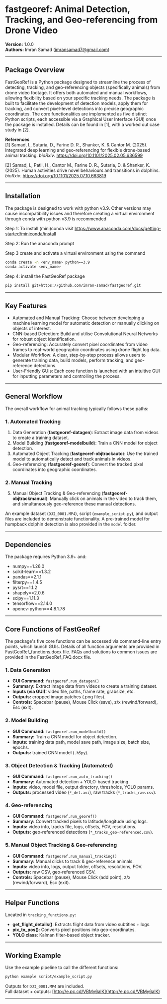 # fastgeoref: Animal Detection, Tracking, and Geo-referencing from Drone Video  
**Version:** 1.0.0  
**Authors:** Imran Samad (imransamad7@gmail.com)  

---

## Package Overview
FastGeoRef is a Python package designed to streamline the process of detecting, tracking, and geo-referencing objects (specifically animals) from drone video footage. It offers both automated and manual workflows, allowing flexibility based on your specific tracking needs. The package is built to facilitate the development of detection models, apply them for tracking, and convert pixel-level detections into precise geographic coordinates. The core functionalities are implemented as five distinct Python scripts, each accessible via a Graphical User Interface (GUI) once the package is installed. Details can be found in [1], with a worked out case study in [2].

**References**  
[1] Samad, I., Sutaria, D., Farine D. R., Shanker, K. & Cantor M. (2025). Integrated deep learning and geo-referencing for flexible drone-based animal tracking. *bioRxiv*. https://doi.org/10.1101/2025.02.05.636599  

[2] Samad, I., Patil, H., Cantor M., Farine D. R., Sutaria, D. & Shanker, K. (2025). Human activities drive novel behaviours and transitions in dolphins. *bioRxiv*. https://doi.org/10.1101/2025.07.10.663819  

---

## Installation

The package is designed to work with python v3.9. Other versions may cause incompatibility issues and therefore creating a virtual environment through conda with python v3.9 is recommended

Step 1: To install (mini)conda visit https://www.anaconda.com/docs/getting-started/miniconda/install

Step 2: Run the anaconda prompt

Step 3 create and activate a virtual environment using the command

```bash
conda create -n <env_name> python==3.9
conda activate <env_name>
```

Step 4: install the FastGeoRef package

```bash
pip install git+https://github.com/imran-samad/fastgeoref.git
```

---

## Key Features

- Automated and Manual Tracking: Choose between developing a machine learning model for automatic detection or manually clicking on objects of interest.  
- CNN-based Detection: Build and utilise Convolutional Neural Networks for robust object identification.  
- Geo-referencing: Accurately convert pixel coordinates from video frames to real-world geographic coordinates using drone flight log data.  
- Modular Workflow: A clear, step-by-step process allows users to generate training data, build models, perform tracking, and geo-reference detections.  
- User-Friendly GUIs: Each core function is launched with an intuitive GUI for inputting parameters and controlling the process.  

---

## General Workflow

The overall workflow for animal tracking typically follows these paths:

### 1. Automated Tracking
1. Data Generation (**fastgeoref-datagen**): Extract image data from videos to create a training dataset.
2. Model Building (**fastgeoref-modelbuild**): Train a CNN model for object detection.
3. Automated Object Tracking (**fastgeoref-objtrackauto**): Use the trained model to automatically detect and track animals in videos.  
4. Geo-referencing (**fastgeoref-georef**): Convert the tracked pixel coordinates into geographic coordinates.

### 2. Manual Tracking
5. Manual Object Tracking & Geo-referencing (**fastgeoref-objtrackmanual**): Manually click on animals in the video to track them, and simultaneously geo-reference these manual detections.

An example dataset (`DJI_0001.MP4`), script (`example_script.py`), and output files are included to demonstrate functionality. A pre-trained model for humpback dolphin detection is also provided in the `model` folder.  

---

## Dependencies

The package requires Python 3.9+ and:

- numpy==1.26.0  
- scikit-learn==1.3.2  
- pandas==2.1.1  
- filterpy==1.4.5  
- pysrt==1.1.2
- shapely==2.0.6  
- scipy==1.11.3  
- tensorflow==2.14.0  
- opencv-python==4.8.1.78

---

## Core Functions of FastGeoRef

The package's five core functions can be accessed via command-line entry points, which launch GUIs. Details of all function arguments are provided in FastGeoRef_functions.docx file. FAQs and solutions to common issues are provided in the FastGeoRef_FAQ.docx file.

### 1. Data Generation
- **GUI Command:** `fastgeoref.run_datagen()`  
- **Summary:** Extract image data from videos to create a training dataset.  
- **Inputs (via GUI):** video file, paths, frame rate, grabsize, etc.  
- **Outputs:** cropped image patches (.png files).  
- **Controls:** Spacebar (pause), Mouse Click (save), z/x (rewind/forward), Esc (exit).  

### 2. Model Building
- **GUI Command:** `fastgeoref.run_modelbuild()`  
- **Summary:** Train a CNN model for object detection.  
- **Inputs:** training data path, model save path, image size, batch size, epochs.  
- **Outputs:** trained CNN model (`.h5py`).  

### 3. Object Detection & Tracking (Automated)
- **GUI Command:** `fastgeoref.run_auto_tracking()`  
- **Summary:** Automated detection + YOLO-based tracking.  
- **Inputs:** video, model file, output directory, thresholds, YOLO params.  
- **Outputs:** processed video (`*_det.avi`), raw tracks (`*_tracks_raw.csv`).  

### 4. Geo-referencing
- **GUI Command:** `fastgeoref.run_georef()`  
- **Summary:** Convert tracked pixels to latitude/longitude using logs.  
- **Inputs:** video info, tracks file, logs, offsets, FOV, resolutions.  
- **Outputs:** geo-referenced detections (`*_tracks_geo-referenced.csv`).  

### 5. Manual Object Tracking & Geo-referencing
- **GUI Command:** `fastgeoref.run_manual_tracking()`  
- **Summary:** Manual clicks to track & geo-reference animals.  
- **Inputs:** video info, logs, output folder, offsets, resolutions, FOV.  
- **Outputs:** raw CSV, geo-referenced CSV.  
- **Controls:** Spacebar (pause), Mouse Click (add point), z/x (rewind/forward), Esc (exit).  

---

## Helper Functions

Located in `tracking_functions.py`:

- **get_flight_details()**: Extracts flight data from video subtitles + logs.  
- **pix_to_pos()**: Converts pixel positions into geo-coordinates.  
- **YOLO class**: Kalman filter-based object tracker.  

---

## Working Example

Use the example pipeline to call the different functions:

```bash
python example script/example_script.py
```

Outputs for `DJI_0001.MP4` are included.  
Full dataset + outputs: [http://e.pc.cd/VBMy6alK](http://e.pc.cd/VBMy6alK)  

---
